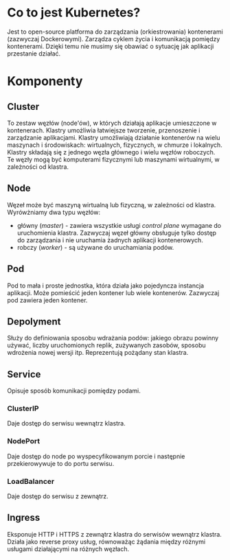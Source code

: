 # Co to jest Kubernetes?
Jest to open-source platforma do zarządzania (orkiestrowania) kontenerami (zazwyczaj Dockerowymi). Zarządza cyklem życia i komunikacją pomiędzy kontenerami. Dzięki temu nie musimy się obawiać o sytuację jak aplikacji przestanie działać.

# Komponenty

## Cluster
To zestaw węzłów (node'ów), w których działają aplikacje umieszczone w kontenerach. Klastry umożliwia łatwiejsze tworzenie, przenoszenie i zarządzanie aplikacjami. Klastry umożliwiają działanie kontenerów na wielu maszynach i środowiskach: wirtualnych, fizycznych, w chmurze i lokalnych. Klastry składają się z jednego węzła głównego i wielu węzłów roboczych. Te węzły mogą być komputerami fizycznymi lub maszynami wirtualnymi, w zależności od klastra.

## Node
Węzeł może być maszyną wirtualną lub fizyczną, w zależności od klastra.
Wyrówżniamy dwa typu węzłów:
- główny (*master*) -  zawiera wszystkie usługi *control plane* wymagane do uruchomienia klastra. Zazwyczaj węzeł główny obsługuje tylko dostęp do zarządzania i nie uruchamia żadnych aplikacji kontenerowych.
- robczy (*worker*) - są używane do uruchamiania podów.

## Pod
Pod to mała i proste jednostka, która działa jako pojedyncza instancja aplikacji. Może pomieścić jeden kontener lub wiele kontenerów. Zazwyczaj pod zawiera jeden kontener.

## Depolyment
Służy do definiowania sposobu wdrażania podów: jakiego obrazu powinny używać, liczby uruchomionych replik, zużywanych zasobów, sposobu wdrożenia nowej wersji itp. Reprezentują pożądany stan klastra.

## Service
Opisuje sposób komunikacji pomiędzy podami.

### ClusterIP
Daje dostęp do serwisu wewnątrz klastra.

### NodePort
Daje dostęp do node po wyspecyfikowanym porcie i następnie przekierowywuje to do portu serwisu.

### LoadBalancer
Daje dostęp do serwisu z zewnątrz. 

## Ingress
Eksponuje HTTP i HTTPS z zewnątrz klastra do serwisów wewnątrz klastra. Działa jako reverse proxy usług, równoważąc żądania między różnymi usługami działającymi na różnych węzłach.